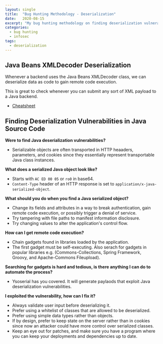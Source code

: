 ```yaml
---
layout: single
title:  "Bug Hunting Methodology - Deserialization"
date:   2020-08-15
excerpt: "My bug hunting methodology on finding deserialization vulnerabilities in web apps."
categories:
  - bug hunting
  - infosec
tags:
  - deserialization
---
```


## Java Beans XMLDecoder Deserialization

Whenever a backend uses the Java Beans XMLDecoder class, we can deserialize data as code to gain remote code execution.

This is great to check whenever you can submit any sort of XML payload to a Java backend.

* [Cheatsheet](https://gist.github.com/mgeeky/5eb48b17c9d282ad3170ef91cfb6fe4c)

## Finding Deserialization Vulnerabilities in Java Source Code

**Were to find Java deserialization vulnerabilities?**

* Serializable objects are often transported in HTTP heaaders, parameters, and cookies since they essentially represent transportable Java class instances.

**What does a serialized Java object look like?**

* Starts with `AC ED 00 05` or `ro0` in base64.
* `Content-Type` header of an HTTP response is set to `application/x-java-serialized-object`.

**What should you do when you find a Java serialized object?**

* Change its fields and attributes in a way to break authentication, gain remote code execution, or possibly trigger a denial of service.
* Try tampering with file paths to manifest information disclosure.
* Try changing values to alter the application's control flow.

**How can I get remote code execution?**

* Chain gadgets found in libraries loaded by the application.
* The first gadget must be self-executing. Also serach for gadgets in popular libraries e.g. (Commons-Collections, Spring Framework, Groovy, and Apache-Commons Fileupload).

**Searching for gadgets is hard and tedious, is there anything I can do to automate the process?**

* Ysoserial has you covered. It will generate paylaods that exploit Java deserialization vulnerabilities.

**I exploited the vulnerability, how can I fix it?**

* Always validate user input before deserializing it.
* Prefer using a whitelist of classes that are allowed to be deserialized.
* Prefer using simple data types rather than objects.
* If by design, prefer to keep state on the server rather than in cookies since now an attacker could have more control over serialized classes.
* Keep an eye out for patches, and make sure you have a program where you can keep your deployments and dependencies up to date.
